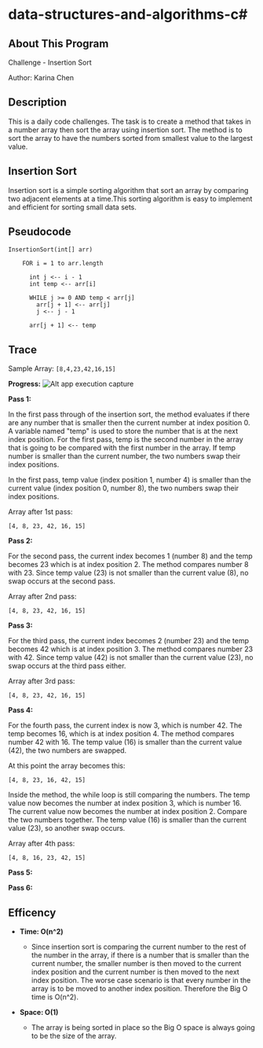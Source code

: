 # data-structures-and-algorithms-c#

## About This Program
Challenge - Insertion Sort

Author: Karina Chen

## Description
This is a daily code challenges. The task is to create a method that takes in a number array then sort the array using insertion sort. The method is to sort the array to have the numbers sorted from smallest value to the largest value.

## Insertion Sort
Insertion sort is a simple sorting algorithm that sort an array by comparing two adjacent elements at a time.This sorting algorithm is easy to implement and efficient for sorting small data sets.

## Pseudocode
```
InsertionSort(int[] arr)
  
    FOR i = 1 to arr.length
    
      int j <-- i - 1
      int temp <-- arr[i]
      
      WHILE j >= 0 AND temp < arr[j]
        arr[j + 1] <-- arr[j]
        j <-- j - 1
        
      arr[j + 1] <-- temp
```
## Trace
Sample Array:
`
[8,4,23,42,16,15]
`

**Progress:**
![Alt app execution capture](/Assets/code26_1.jpg)

**Pass 1:**

In the first pass through of the insertion sort, the method evaluates if there are any number that is smaller then the current number at index position 0. A variable named "temp" is used to store the number that is at the next index position. For the first pass, temp is the second number in the array that is going to be compared with the first number in the array. If temp number is smaller than the current number, the two numbers swap their index positions.

 In the first pass, temp value (index position 1, number 4) is smaller than the current value (index position 0, number 8), the two numbers swap their index positions.

Array after 1st pass:

`
[4, 8, 23, 42, 16, 15]
`

**Pass 2:**

For the second pass, the current index becomes 1 (number 8) and the temp becomes 23 which is at index position 2. The method compares number 8 with 23. Since temp value (23) is not smaller than the current value (8), no swap occurs at the second pass. 

Array after 2nd pass:

`
[4, 8, 23, 42, 16, 15]
`

**Pass 3:**

For the third pass, the current index becomes 2 (number 23) and the temp becomes 42 which is at index position 3. The method compares number 23 with 42. Since temp value (42) is not smaller than the current value (23), no swap occurs at the third pass either. 

Array after 3rd pass:

`
[4, 8, 23, 42, 16, 15]
`

**Pass 4:**

For the fourth pass, the current index is now 3, which is number 42. The temp becomes 16, which is at index position 4. The method compares number 42 with 16. The temp value (16) is smaller than the current value (42), the two numbers are swapped. 

At this point the array becomes this:

`
[4, 8, 23, 16, 42, 15]
`

Inside the method, the while loop is still comparing the numbers. The temp value now becomes the number at index position 3, which is number 16. The current value now becomes the number at index position 2. Compare the two numbers together. The temp value (16) is smaller than the current value (23), so another swap occurs. 

Array after 4th pass:

`
[4, 8, 16, 23, 42, 15]
`

**Pass 5:**

**Pass 6:**

## Efficency

* **Time: O(n^2)**
  * Since insertion sort is comparing the current number to the rest of the number in the array, if there is a number that is smaller than the current number, the smaller number is then moved to the current index position and the current number is then moved to the next index position. The worse case scenario is that every number in the array is to be moved to another index position. Therefore the Big O time is O(n^2).

* **Space: O(1)**
  * The array is being sorted in place so the Big O space is always going to be the size of the array.